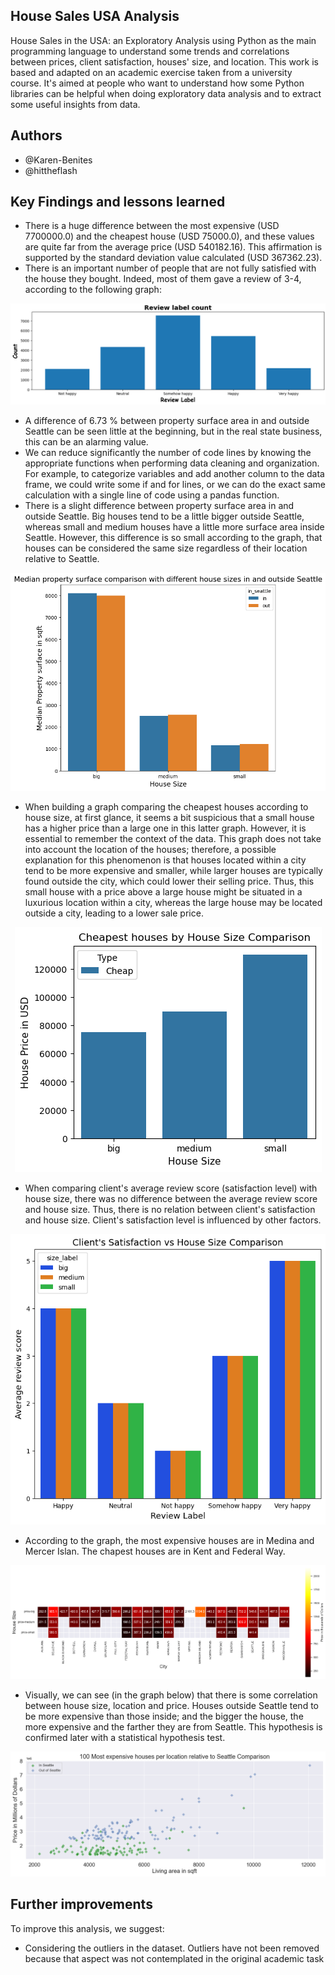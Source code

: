 ## House Sales USA Analysis
House Sales in the USA: an Exploratory Analysis using Python as the main programming language to understand some trends and correlations between prices, client satisfaction, houses' size, and location. This work is based and adapted on an academic exercise taken from a university course.
It's aimed at people who want to understand how some Python libraries can be helpful when doing exploratory data analysis and to extract some useful insights from data.

## Authors
- @Karen-Benites
- @hittheflash

## Key Findings and lessons learned
- There is a huge difference between the most expensive (USD  7700000.0) and the cheapest house (USD  75000.0), and these values are quite far from the average price (USD  540182.16). This affirmation is supported by the standard deviation value calculated (USD  367362.23). 
- There is an important number of people that are not fully satisfied with the house they bought. Indeed, most of them gave a review of 3-4, according to the following graph:
  
<p align="center">
  <img src= "https://github.com/Karen-Benites/House_Sales_USA_Analysis/blob/main/review_label_count.png?raw=true">
</p>

- A difference of 6.73 % between property surface area in and outside Seattle can be seen little at the beginning, but in the real state business, this can be an alarming value.
- We can reduce significantly the number of code lines by knowing the appropriate functions when performing data cleaning and organization. For example, to categorize variables and add another column to the data frame, we could write some if and for lines, or we can do the exact same calculation with a single line of code using a pandas function.
- There is a slight difference between property surface area in and outside Seattle. Big houses tend to be a little bigger outside Seattle, whereas small and medium houses have a little more surface area inside Seattle. However, this difference is so small according to the graph, that houses can be considered the same size regardless of their location relative to Seattle.
  
<p align="center">
  <img src= "https://raw.githubusercontent.com/Karen-Benites/House_Sales_USA_Analysis/main/Median_property_comparison.png?token=GHSAT0AAAAAACFUFEIUQVKTRRSG6CZF2FUAZGKQ7PA">
</p>

- When building a graph comparing the cheapest houses according to house size, at first glance, it seems a bit suspicious that a small house has a higher price than a large one in this latter graph. However, it is essential to remember the context of the data. This graph does not take into account the location of the houses; therefore, a possible explanation for this phenomenon is that houses located within a city tend to be more expensive and smaller, while larger houses are typically found outside the city, which could lower their selling price. Thus, this small house with a price above a large house might be situated in a luxurious location within a city, whereas the large house may be located outside a city, leading to a lower sale price.

<p align="center">
  <img src= "https://raw.githubusercontent.com/Karen-Benites/House_Sales_USA_Analysis/main/Cheapest_houses_size_comparison.png?token=GHSAT0AAAAAACFUFEIV533XRNAK54RULBGIZGKQ2XA">
</p>

- When comparing client's average review score (satisfaction level) with house size, there was no difference between the average review score and house size. Thus, there is no relation between client's satisfaction and house size. Client's satisfaction level is influenced by other factors.
  
<p align="center">
  <img src= "https://raw.githubusercontent.com/Karen-Benites/House_Sales_USA_Analysis/main/Satisfaction_per_house_size.png?token=GHSAT0AAAAAACFUFEIU3AAUM2TLNO4NITRCZGKQ6VQ">
</p>

- According to the graph, the most expensive houses are in Medina and Mercer Islan. The chapest houses are in Kent and Federal Way.

<p align="center">
  <img src= "https://raw.githubusercontent.com/Karen-Benites/House_Sales_USA_Analysis/main/Heat_map_cities_prices.png?token=GHSAT0AAAAAACFUFEIUDM725DNORGCK26HUZGKQ3VQ">
</p>
  
- Visually, we can see (in the graph below) that there is some correlation between house size, location and price. Houses outside Seattle tend to be more expensive than those inside; and the bigger the house, the more expensive and the farther they are from Seattle. This hypothesis is confirmed later with a statistical hypothesis test.

<p align="center">
  <img src= "https://raw.githubusercontent.com/Karen-Benites/House_Sales_USA_Analysis/main/expensive_houses_per_location.png?token=GHSAT0AAAAAACFUFEIV5KLCLMGYLYG4HKBWZGKQ5RA">
</p>

  
## Further improvements
To improve this analysis, we suggest:
- Considering the outliers in the dataset. Outliers have not been removed because that aspect was not contemplated in the original academic task

